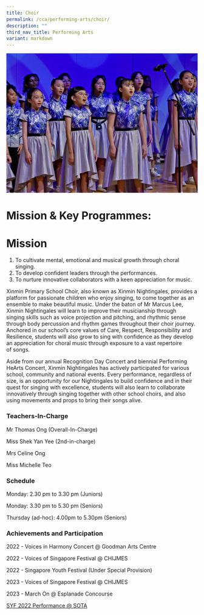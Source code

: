 ```yaml
---
title: Choir
permalink: /cca/performing-arts/choir/
description: ""
third_nav_title: Performing Arts
variant: markdown
---
```

![](/images/CCA/choir%20s.jpg)

          

# **Mission & Key Programmes:**

# **Mission**  
1) To cultivate mental, emotional and musical growth through choral singing.  
2) To develop confident leaders through the performances.  
3) To nurture innovative collaborators with a keen appreciation for music.

Xinmin Primary School Choir, also known as Xinmin Nightingales, provides a platform for passionate children who enjoy singing, to come together as an ensemble to make beautiful music. Under the baton of Mr Marcus Lee, Xinmin Nightingales will learn to improve their musicianship through singing skills such as voice projection and pitching, and rhythmic sense through body percussion and rhythm games throughout their choir journey. Anchored in our school’s core values of Care, Respect, Responsibility and Resilience, students will also grow to sing with confidence as they develop an appreciation for choral music through exposure to a vast repertoire of songs.

Aside from our annual Recognition Day Concert and biennial Performing HeArts Concert, Xinmin Nightingales has actively participated for various school, community and national events. Every performance, regardless of size, is an opportunity for our Nightingales to build confidence and in their quest for singing with excellence, students will also learn to collaborate innovatively through singing together with other school choirs, and also using movements and props to bring their songs alive.

### **Teachers-In-Charge**

Mr Thomas Ong (Overall-In-Charge)

Miss Shek Yan Yee (2nd-in-charge)

Mrs Celine Ong

Miss Michelle Teo

### **Schedule**

Monday: 2.30 pm to 3.30 pm (Juniors)

Monday: 3.30 pm to 5.30 pm (Seniors)

Thursday (ad-hoc): 4.00pm to 5.30pm (Seniors)

### Achievements and Participation 

2022 - Voices in Harmony Concert @ Goodman Arts Centre

2022 - Voices of Singapore Festival @ CHIJMES

2022 - Singapore Youth Festival (Under Special Provision)

2023 - Voices of Singapore Festival @ CHIJMES

2023 - March On @ Esplanade Concourse

[SYF 2022 Performance @ SOTA](https://www.youtube.com/watch?v=NtVnDF1lDec)